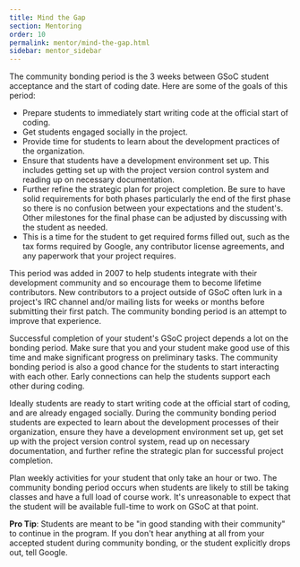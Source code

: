 ```yaml
---
title: Mind the Gap
section: Mentoring
order: 10
permalink: mentor/mind-the-gap.html
sidebar: mentor_sidebar
---
```


The community bonding period is the 3 weeks between GSoC student acceptance and the start of coding date. Here are some of the goals of this period:

*   Prepare students to immediately start writing code at the official start of coding.
*   Get students engaged socially in the project.
*   Provide time for students to learn about the development practices of the organization.
*   Ensure that students have a development environment set up. This includes getting set up with the project version control system and reading up on necessary documentation.
*   Further refine the strategic plan for project completion. Be sure to have solid requirements for both phases particularly the end of the first phase so there is no confusion between your expectations and the student's. Other milestones for the final phase can be adjusted by discussing with the student as needed.
*   This is a time for the student to get required forms filled out, such as the tax forms required by Google, any contributor license agreements, and any paperwork that your project requires.

This period was added in 2007 to help students integrate with their development community and so encourage them to become lifetime contributors. New contributors to a project outside of GSoC often lurk in a project's IRC channel and/or mailing lists for weeks or months before submitting their first patch. The community bonding period is an attempt to improve that experience.

Successful completion of your student's GSoC project depends a lot on the bonding period. Make sure that you and your student make good use of this time and make significant progress on preliminary tasks. The community bonding period is also a good chance for the students to start interacting with each other. Early connections can help the students support each other during coding.

Ideally students are ready to start writing code at the official start of coding, and are already engaged socially. During the community bonding period students are expected to learn about the development processes of their organization, ensure they have a development environment set up, get set up with the project version control system, read up on necessary documentation, and further refine the strategic plan for successful project completion.

Plan weekly activities for your student that only take an hour or two. The community bonding period occurs when students are likely to still be taking classes and have a full load of course work. It's unreasonable to expect that the student will be available full-time to work on GSoC at that point.

**Pro Tip**: Students are meant to be "in good standing with their community" to continue in the program. If you don't hear anything at all from your accepted student during community bonding, or the student explicitly drops out, tell Google.


